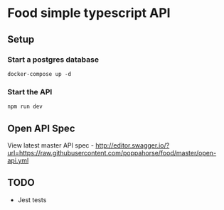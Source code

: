 # Food simple typescript API

## Setup

### Start a postgres database
```
docker-compose up -d
```

### Start the API
```npm i
npm run dev
```

## Open API Spec
View latest master API spec - http://editor.swagger.io/?url=https://raw.githubusercontent.com/poppahorse/food/master/open-api.yml

## TODO
- Jest tests